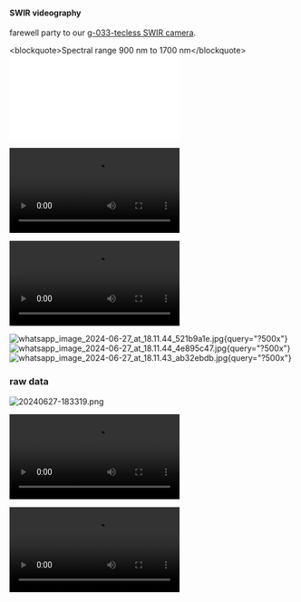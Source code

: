 #### SWIR videography

farewell party to our [g-033-tecless SWIR
camera](https://www.alliedvision.com/en/camera-selector/detail/goldeye/g-033-tecless/).

\<blockquote\>Spectral range 900 nm to 1700 nm\</blockquote\>
![goldeye_g-cl_techman.pdf](/tamiwiki/projects/goldeye_g-cl_techman.pdf)

![whatsapp_video_2024-06-27_at_17.52.37_ce3fe24f.mp4](/tamiwiki/projects/whatsapp_video_2024-06-27_at_17.52.37_ce3fe24f.mp4)

![video_2024-06-27_18-13-10.mp4](/tamiwiki/projects/video_2024-06-27_18-13-10.mp4)

![whatsapp_image_2024-06-27_at_18.11.44_521b9a1e.jpg](/tamiwiki/projects/whatsapp_image_2024-06-27_at_18.11.44_521b9a1e.jpg){query="?500x"}
![whatsapp_image_2024-06-27_at_18.11.44_4e895c47.jpg](/tamiwiki/projects/whatsapp_image_2024-06-27_at_18.11.44_4e895c47.jpg){query="?500x"}
![whatsapp_image_2024-06-27_at_18.11.43_ab32ebdb.jpg](/tamiwiki/projects/whatsapp_image_2024-06-27_at_18.11.43_ab32ebdb.jpg){query="?500x"}

### raw data

![20240627-183319.png](/tamiwiki/projects/pasted/20240627-183319.png)

![output2.webm](/tamiwiki/projects/output2.webm)

![output_2.webm](/tamiwiki/projects/output_2.webm)
